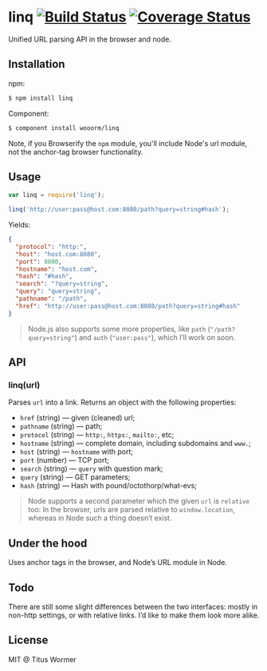 # linq [![Build Status](https://img.shields.io/travis/wooorm/linq.svg?style=flat)](https://travis-ci.org/wooorm/linq) [![Coverage Status](https://img.shields.io/coveralls/wooorm/linq.svg?style=flat)](https://coveralls.io/r/wooorm/linq?branch=master)

Unified URL parsing API in the browser and node.

## Installation

npm:
```sh
$ npm install linq
```

Component:
```sh
$ component install wooorm/linq
```

Note, if you Browserify the `npm` module, you'll include Node's url module, not the anchor-tag browser functionality.

## Usage

```js
var linq = require('linq');

linq('http://user:pass@host.com:8080/path?query=string#hash');
```

Yields:

```json
{
  "protocol": "http:",
  "host": "host.com:8080",
  "port": 8080,
  "hostname": "host.com",
  "hash": "#hash",
  "search": "?query=string",
  "query": "query=string",
  "pathname": "/path",
  "href": "http://user:pass@host.com:8080/path?query=string#hash"
}
```

> Node.js also supports some more properties, like `path` (`"/path?query=string"`) and `auth` (`"user:pass"`), which I’ll work on soon.

## API

### linq(url)

Parses `url` into a link. Returns an object with the following properties:

- `href` (string) — given (cleaned) url;
- `pathname` (string) — path;
- `protocol` (string) — `http:`, `https:`, `mailto:`, etc;
- `hostname` (string) — complete domain, including subdomains and `www.`;
- `host` (string) — `hostname` with port;
- `port` (number) — TCP port;
- `search` (string) — `query` with question mark;
- `query` (string) — GET parameters;
- `hash` (string) — Hash with pound/octothorp/what-evs;

> Node supports a second parameter which the given `url` is `relative` too: In the browser, urls are parsed relative to `window.location`, whereas in Node such a thing doesn’t exist.

## Under the hood

Uses anchor tags in the browser, and Node’s URL module in Node.

## Todo

There are still some slight differences between the two interfaces: mostly in non-http settings, or with relative links. I’d like to make them look more alike.

## License

MIT @ Titus Wormer
